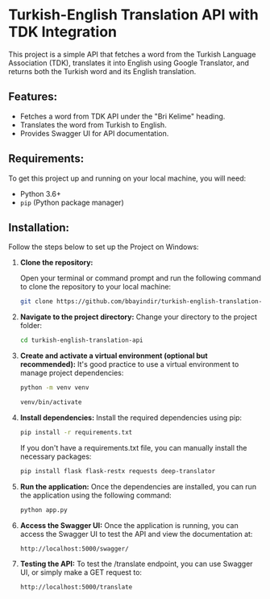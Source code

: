 # Turkish-English Translation API with TDK Integration

This project is a simple API that fetches a word from the Turkish Language Association (TDK), translates it into English using Google Translator, and returns both the Turkish word and its English translation.

## Features:
- Fetches a word from TDK API under the "Bri Kelime" heading.
- Translates the word from Turkish to English.
- Provides Swagger UI for API documentation.

## Requirements:
To get this project up and running on your local machine, you will need:

- Python 3.6+
- `pip` (Python package manager)

## Installation:

Follow the steps below to set up the Project on Windows:

1. **Clone the repository:**

   Open your terminal or command prompt and run the following command to clone the repository to your local machine:

   ```bash
   git clone https://github.com/bbayindir/turkish-english-translation-api.git
   ```
2. **Navigate to the project directory:**
   Change your directory to the project folder:
   ```bash
   cd turkish-english-translation-api
   ```
3. **Create and activate a virtual environment (optional but recommended):**
   It's good practice to use a virtual environment to manage project dependencies:
   ```bash
   python -m venv venv
   ```
   ```bash
   venv/bin/activate
   ```
4. **Install dependencies:**
   Install the required dependencies using pip:
   ```bash
   pip install -r requirements.txt
   ```
   If you don't have a requirements.txt file, you can manually install the necessary packages:
    ```bash
   pip install flask flask-restx requests deep-translator
   ```
5. **Run the application:**
   Once the dependencies are installed, you can run the application using the following command:
   ```bash
   python app.py
   ```
6. **Access the Swagger UI:**
   Once the application is running, you can access the Swagger UI to test the API and view the documentation at:
   ```bash
   http://localhost:5000/swagger/
   ```
7. **Testing the API:**
  To test the /translate endpoint, you can use Swagger UI, or simply make a GET request to:
   ```bash
   http://localhost:5000/translate
   ```
